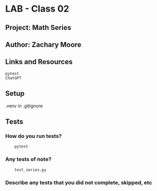 # LAB - Class 02

## Project: Math Series

## Author: Zachary Moore

## Links and Resources
    pytest
    ChatGPT

## Setup
   .venv in .gitignore

## Tests
 ### How do you run tests?
        pytest
 ### Any tests of note?
        test_series.py
 ### Describe any tests that you did not complete, skipped, etc